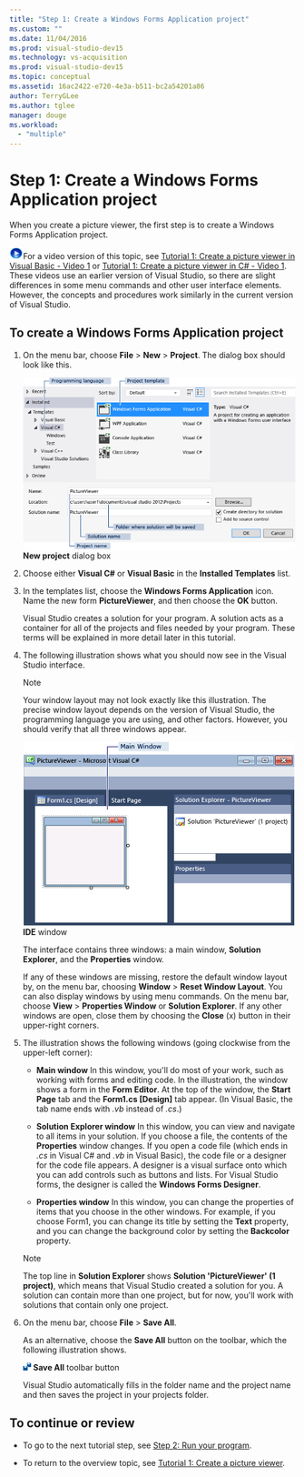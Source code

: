 ```yaml
---
title: "Step 1: Create a Windows Forms Application project"
ms.custom: ""
ms.date: 11/04/2016
ms.prod: visual-studio-dev15
ms.technology: vs-acquisition
ms.prod: visual-studio-dev15
ms.topic: conceptual
ms.assetid: 16ac2422-e720-4e3a-b511-bc2a54201a86
author: TerryGLee
ms.author: tglee
manager: douge
ms.workload:
  - "multiple"
---
```

# Step 1: Create a Windows Forms Application project
When you create a picture viewer, the first step is to create a Windows Forms Application project.

 ![link to video](../data-tools/media/playvideo.gif)For a video version of this topic, see [Tutorial 1: Create a picture viewer in Visual Basic - Video 1](http://go.microsoft.com/fwlink/?LinkId=205209) or [Tutorial 1: Create a picture viewer in C# - Video 1](http://go.microsoft.com/fwlink/?LinkId=205199). These videos use an earlier version of Visual Studio, so there are slight differences in some menu commands and other user interface elements. However, the concepts and procedures work similarly in the current version of Visual Studio.

## To create a Windows Forms Application project

1.  On the menu bar, choose **File** > **New** > **Project**. The dialog box should look like this.

     ![New project dialog](../ide/media/newprojectdialogcallouts.png)
**New project** dialog box

2.  Choose either **Visual C#** or **Visual Basic** in the **Installed Templates** list.

3.  In the templates list, choose the **Windows Forms Application** icon. Name the new form **PictureViewer**, and then choose the **OK** button.

     Visual Studio creates a solution for your program. A solution acts as a container for all of the projects and files needed by your program. These terms will be explained in more detail later in this tutorial.

4.  The following illustration shows what you should now see in the Visual Studio interface.

    > [!NOTE]
    >  Your window layout may not look exactly like this illustration. The precise window layout depends on the version of Visual Studio, the programming language you are using, and other factors. However, you should verify that all three windows appear.

     ![IDE window](../ide/media/express_ideoverview_visio.png)
**IDE** window

     The interface contains three windows: a main window, **Solution Explorer**, and the **Properties** window.

     If any of these windows are missing, restore the default window layout by, on the menu bar, choosing **Window** > **Reset Window Layout**. You can also display windows by using menu commands. On the menu bar, choose **View** > **Properties Window** or **Solution Explorer**. If any other windows are open, close them by choosing the **Close** (x) button in their upper-right corners.

5.  The illustration shows the following windows (going clockwise from the upper-left corner):

    -   **Main window** In this window, you'll do most of your work, such as working with forms and editing code. In the illustration, the window shows a form in the **Form Editor**. At the top of the window, the **Start Page** tab and the **Form1.cs [Design]** tab appear. (In Visual Basic, the tab name ends with *.vb* instead of *.cs*.)

    -   **Solution Explorer window** In this window, you can view and navigate to all items in your solution. If you choose a file, the contents of the **Properties** window changes. If you open a code file (which ends in *.cs* in Visual C# and *.vb* in Visual Basic), the code file or a designer for the code file appears. A designer is a visual surface onto which you can add controls such as buttons and lists. For Visual Studio forms, the designer is called the **Windows Forms Designer**.

    -   **Properties window** In this window, you can change the properties of items that you choose in the other windows. For example, if you choose Form1, you can change its title by setting the **Text** property, and you can change the background color by setting the **Backcolor** property.

    > [!NOTE]
    >  The top line in **Solution Explorer** shows **Solution 'PictureViewer' (1 project)**, which means that Visual Studio created a solution for you. A solution can contain more than one project, but for now, you'll work with solutions that contain only one project.

6.  On the menu bar, choose **File** > **Save All**.

     As an alternative, choose the **Save All** button on the toolbar, which the following illustration shows.

     ![Save All toolbar button](../ide/media/express_iconsaveall.png)
**Save All** toolbar button

     Visual Studio automatically fills in the folder name and the project name and then saves the project in your projects folder.

## To continue or review

-   To go to the next tutorial step, see [Step 2: Run your program](../ide/step-2-run-your-program.md).

-   To return to the overview topic, see [Tutorial 1: Create a picture viewer](../ide/tutorial-1-create-a-picture-viewer.md).
